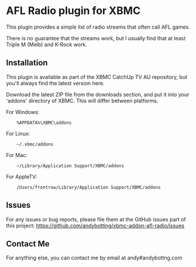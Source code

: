 AFL Radio plugin for XBMC
================================

This plugin provides a simple list of radio streams that often call AFL
games.

There is no guarantee that the streams work, but I usually find that at least
Triple M (Melb) and K-Rock work.

Installation
------------
This plugin is available as part of the XBMC CatchUp TV AU repository, but
you'll always find the latest version here.

Download the latest ZIP file from the downloads section, and put it into your 'addons' directory of XBMC. This will differ between platforms.

For Windows:
```
	%APPDATA%\XBMC\addons
```

For Linux:
```
	~/.xbmc/addons
```

For Mac:
```
	~/Library/Application Support/XBMC/addons
```

For AppleTV:
```
	/Users/frontrow/Library/Application Support/XBMC/addons
```

Issues
------
For any issues or bug reports, please file them at the GitHub issues part of this project:
https://github.com/andybotting/xbmc-addon-afl-radio/issues

Contact Me
----------
For anything else, you can contact me by email at andy#andybottng.com
